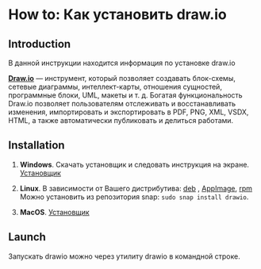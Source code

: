 # How to: Как установить draw.io

## Introduction
В данной инструкции находится информация по установке draw.io

**[Draw.io](https://drawio-app.com/)** — инструмент, который позволяет создавать блок-схемы, сетевые диаграммы, интеллект-карты, отношения сущностей, программные блоки, UML, макеты и т. д. Богатая функциональность Draw.io позволяет пользователям отслеживать и восстанавливать изменения, импортировать и экспортировать в PDF, PNG, XML, VSDX, HTML, а также автоматически публиковать и делиться работами.

## Installation
1. **Windows**. Скачать установщик и следовать инструкция на экране.
[Установщик](https://github.com/jgraph/drawio-desktop/releases/download/v13.0.3/draw.io-13.0.3-windows-installer.exe)

2. **Linux**. В зависимости от Вашего дистрибутива: [deb](https://github.com/jgraph/drawio-desktop/releases/download/v13.0.3/draw.io-amd64-13.0.3.deb) , [AppImage](https://github.com/jgraph/drawio-desktop/releases/download/v13.0.3/draw.io-x86_64-13.0.3.AppImage), [rpm](https://github.com/jgraph/drawio-desktop/releases/download/v13.0.3/draw.io-x86_64-13.0.3.rpm)  
Можно установить из репозитория snap: `sudo snap install drawio`.

3. **MacOS**. [Установщик](https://github.com/jgraph/drawio-desktop/releases/download/v13.0.3/draw.io-13.0.3.dmg)

## Launch
Запускать drawio можно через утилиту drawio в командной строке. 
